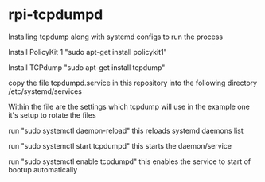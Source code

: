 # rpi-tcpdumpd

Installing tcpdump along with systemd configs to run the process

Install PolicyKit 1 "sudo apt-get install policykit1"

Install TCPdump "sudo apt-get install tcpdump"

copy the file tcpdumpd.service in this repository into the following directory /etc/systemd/services

Within the file are the settings which tcpdump will use in the example one it's setup to rotate the files

run "sudo systemctl daemon-reload" this reloads systemd daemons list

run "sudo systemctl start tcpdumpd" this starts the daemon/service

run "sudo systemctl enable tcpdumpd" this enables the service to start of bootup automatically
